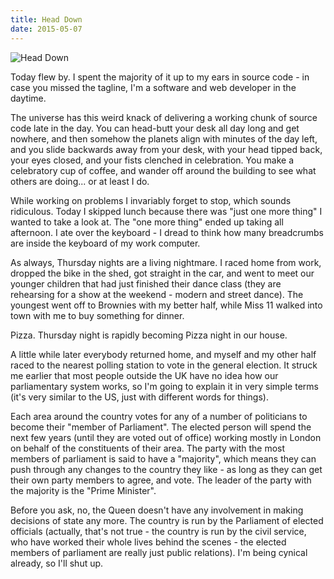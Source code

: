 ```yaml
---
title: Head Down
date: 2015-05-07
---
```


![Head Down](https://source.unsplash.com/ZYYS1kapOm8/1600x900)

Today flew by. I spent the majority of it up to my ears in source code - in case you missed the tagline, I'm a software and web developer in the daytime.

The universe has this weird knack of delivering a working chunk of source code late in the day. You can head-butt your desk all day long and get nowhere, and then somehow the planets align with minutes of the day left, and you slide backwards away from your desk, with your head tipped back, your eyes closed, and your fists clenched in celebration. You make a celebratory cup of coffee, and wander off around the building to see what others are doing... or at least I do.

While working on problems I invariably forget to stop, which sounds ridiculous. Today I skipped lunch because there was "just one more thing" I wanted to take a look at. The "one more thing" ended up taking all afternoon. I ate over the keyboard - I dread to think how many breadcrumbs are inside the keyboard of my work computer.

As always, Thursday nights are a living nightmare. I raced home from work, dropped the bike in the shed, got straight in the car, and went to meet our younger children that had just finished their dance class (they are rehearsing for a show at the weekend - modern and street dance). The youngest went off to Brownies with my better half, while Miss 11 walked into town with me to buy something for dinner.

Pizza. Thursday night is rapidly becoming Pizza night in our house.

A little while later everybody returned home, and myself and my other half raced to the nearest polling station to vote in the general election. It struck me earlier that most people outside the UK have no idea how our parliamentary system works, so I'm going to explain it in very simple terms (it's very similar to the US, just with different words for things).

Each area around the country votes for any of a number of politicians to become their "member of Parliament". The elected person will spend the next few years (until they are voted out of office) working mostly in London on behalf of the constituents of their area. The party with the most members of parliament is said to have a "majority", which means they can push through any changes to the country they like - as long as they can get their own party members to agree, and vote. The leader of the party with the majority is the "Prime Minister".

Before you ask, no, the Queen doesn't have any involvement in making decisions of state any more. The country is run by the Parliament of elected officials (actually, that's not true - the country is run by the civil service, who have worked their whole lives behind the scenes - the elected members of parliament are really just public relations). I'm being cynical already, so I'll shut up.